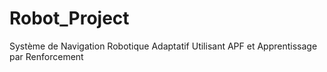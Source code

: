 # Robot_Project
Système de Navigation Robotique Adaptatif Utilisant APF et Apprentissage par Renforcement
